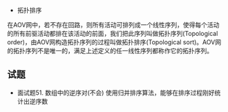 * 拓扑排序

在AOV网中，若不存在回路，则所有活动可排列成一个线性序列，使得每个活动的所有前驱活动都排在该活动的前面，我们把此序列叫做拓扑序列(Topological order)，由AOV网构造拓扑序列的过程叫做拓扑排序(Topological sort)。AOV网的拓扑序列不是唯一的，满足上述定义的任一线性序列都称作它的拓扑序列。

## 试题 
* 面试题51. 数组中的逆序对(不会)
使用归并排序算法，能够在排序过程刚好统计出逆序数